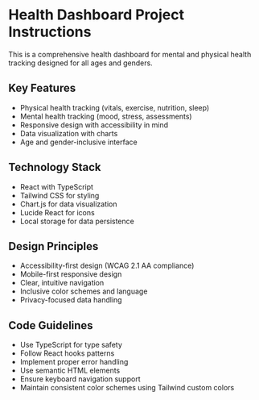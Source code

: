 <!-- Use this file to provide workspace-specific custom instructions to Copilot. For more details, visit https://code.visualstudio.com/docs/copilot/copilot-customization#_use-a-githubcopilotinstructionsmd-file -->

# Health Dashboard Project Instructions

This is a comprehensive health dashboard for mental and physical health tracking designed for all ages and genders.

## Key Features
- Physical health tracking (vitals, exercise, nutrition, sleep)
- Mental health tracking (mood, stress, assessments)
- Responsive design with accessibility in mind
- Data visualization with charts
- Age and gender-inclusive interface

## Technology Stack
- React with TypeScript
- Tailwind CSS for styling
- Chart.js for data visualization
- Lucide React for icons
- Local storage for data persistence

## Design Principles
- Accessibility-first design (WCAG 2.1 AA compliance)
- Mobile-first responsive design
- Clear, intuitive navigation
- Inclusive color schemes and language
- Privacy-focused data handling

## Code Guidelines
- Use TypeScript for type safety
- Follow React hooks patterns
- Implement proper error handling
- Use semantic HTML elements
- Ensure keyboard navigation support
- Maintain consistent color schemes using Tailwind custom colors
